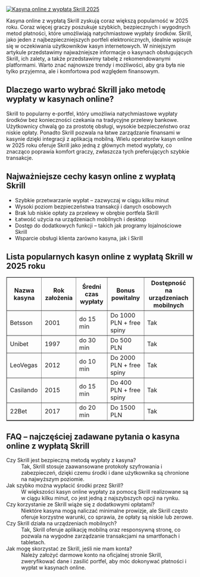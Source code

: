 [![Kasyna online z wypłatą Skrill 2025](https://123-caf.pages.dev/gitsignup.png)](https://vrmoo.ru/Bt82HjjY)

<div> <p>Kasyna online z wypłatą Skrill zyskują coraz większą popularność w 2025 roku. Coraz więcej graczy poszukuje szybkich, bezpiecznych i wygodnych metod płatności, które umożliwiają natychmiastowe wypłaty środków. Skrill, jako jeden z najbezpieczniejszych portfeli elektronicznych, idealnie wpisuje się w oczekiwania użytkowników kasyn internetowych. W niniejszym artykule przedstawimy najważniejsze informacje o kasynach obsługujących Skrill, ich zalety, a także przedstawimy tabelę z rekomendowanymi platformami. Warto znać najnowsze trendy i możliwości, aby gra była nie tylko przyjemna, ale i komfortowa pod względem finansowym.</p>  <h2>Dlaczego warto wybrać Skrill jako metodę wypłaty w kasynach online?</h2> <p>Skrill to popularny e-portfel, który umożliwia natychmiastowe wypłaty środków bez konieczności czekania na tradycyjne przelewy bankowe. Użytkownicy chwalą go za prostotę obsługi, wysokie bezpieczeństwo oraz niskie opłaty. Ponadto Skrill pozwala na łatwe zarządzanie finansami w kasynie dzięki integracji z aplikacją mobilną. Wielu operatorów kasyn online w 2025 roku oferuje Skrill jako jedną z głównych metod wypłaty, co znacząco poprawia komfort graczy, zwłaszcza tych preferujących szybkie transakcje.</p>  <h2>Najważniejsze cechy kasyn online z wypłatą Skrill</h2> <ul> <li>Szybkie przetwarzanie wypłat – zazwyczaj w ciągu kilku minut</li> <li>Wysoki poziom bezpieczeństwa transakcji i danych osobowych</li> <li>Brak lub niskie opłaty za przelewy w obrębie portfela Skrill</li> <li>Łatwość użycia na urządzeniach mobilnych i desktop</li> <li>Dostęp do dodatkowych funkcji – takich jak programy lojalnościowe Skrill</li> <li>Wsparcie obsługi klienta zarówno kasyna, jak i Skrill</li> </ul>  <h2>Lista popularnych kasyn online z wypłatą Skrill w 2025 roku</h2> <table border="1" cellpadding="5" cellspacing="0"> <thead> <tr> <th>Nazwa kasyna</th> <th>Rok założenia</th> <th>Średni czas wypłaty</th> <th>Bonus powitalny</th> <th>Dostępność na urządzeniach mobilnych</th> </tr> </thead> <tbody> <tr> <td>Betsson</td> <td>2001</td> <td>do 15 min</td> <td>Do 1000 PLN + free spiny</td> <td>Tak</td> </tr> <tr> <td>Unibet</td> <td>1997</td> <td>do 30 min</td> <td>Do 500 PLN</td> <td>Tak</td> </tr> <tr> <td>LeoVegas</td> <td>2012</td> <td>do 10 min</td> <td>Do 2000 PLN + free spiny</td> <td>Tak</td> </tr> <tr> <td>Casilando</td> <td>2015</td> <td>do 15 min</td> <td>Do 400 PLN + free spiny</td> <td>Tak</td> </tr> <tr> <td>22Bet</td> <td>2017</td> <td>do 20 min</td> <td>Do 1500 PLN</td> <td>Tak</td> </tr> </tbody> </table>  <h2>FAQ – najczęściej zadawane pytania o kasyna online z wypłatą Skrill</h2> <dl> <dt>Czy Skrill jest bezpieczną metodą wypłaty z kasyna?</dt> <dd>Tak, Skrill stosuje zaawansowane protokoły szyfrowania i zabezpieczeń, dzięki czemu środki i dane użytkownika są chronione na najwyższym poziomie.</dd>  <dt>Jak szybko można wypłacić środki przez Skrill?</dt> <dd>W większości kasyn online wypłaty za pomocą Skrill realizowane są w ciągu kilku minut, co jest jedną z najszybszych opcji na rynku.</dd>  <dt>Czy korzystanie ze Skrill wiąże się z dodatkowymi opłatami?</dt> <dd>Niektóre kasyna mogą naliczać minimalne prowizje, ale Skrill często oferuje korzystne warunki, co sprawia, że opłaty są niskie lub zerowe.</dd>  <dt>Czy Skrill działa na urządzeniach mobilnych?</dt> <dd>Tak, Skrill oferuje aplikację mobilną oraz responsywną stronę, co pozwala na wygodne zarządzanie transakcjami na smartfonach i tabletach.</dd>  <dt>Jak mogę skorzystać ze Skrill, jeśli nie mam konta?</dt> <dd>Należy założyć darmowe konto na oficjalnej stronie Skrill, zweryfikować dane i zasilić portfel, aby móc dokonywać płatności i wypłat w kasynach online.</dd> </dl> </div>
